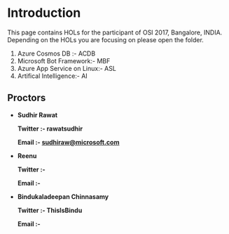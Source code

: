# Introduction

This page contains HOLs for the participant of OSI 2017, Bangalore, INDIA. Depending on the HOLs you are focusing on please open the folder.

1. Azure Cosmos DB :- ACDB
2. Microsoft Bot Framework:- MBF
3. Azure App Service on Linux:- ASL 
4. Artifical Intelligence:- AI


## Proctors
- **Sudhir Rawat**

  **Twitter :- rawatsudhir**

  **Email :- sudhiraw@microsoft.com**
  
- **Reenu**
  
  **Twitter :-**
  
  **Email :-**
  
- **Bindukaladeepan Chinnasamy**
  
  **Twitter :- ThisIsBindu**
  
  **Email :-**
